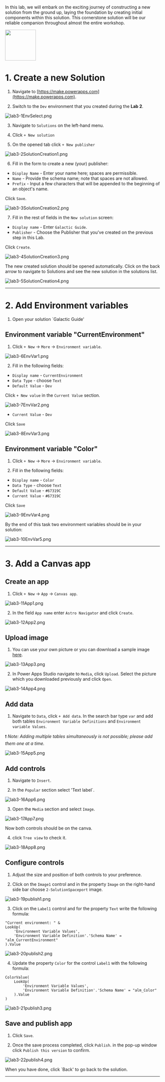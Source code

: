 In this lab, we will embark on the exciting journey of constructing a new solution from the ground up, laying the foundation by creating initial components within this solution. This cornerstone solution will be our reliable companion throughout almost the entire workshop.

<img src="https://github.com/Katerina-Chernevskaya/alm-odyssey/blob/c99b2b45be67f6fa016a5dc1108a13a3ecbe5203/labs/screenshots/lab3/3-solution.png" width="100">

# 1. Create a new Solution

1. Navigate to [https://make.powerapps.com](https://make.powerapps.com).

2. Switch to the `Dev` environment that you created during the **Lab 2**.

![lab3-1EnvSelect.png](./screenshots/lab3/lab3-1.png)

3. Navigate to `Solutions` on the left-hand menu.

4. Click `+ New solution`

5. On the opened tab click `+ New publisher`

![lab3-2SolutionCreation1.png](./screenshots/lab3/lab3-2.png)

6. Fill in the form to create a new (your) publisher:
- `Display Name` - Enter your name here; spaces are permissible.
- `Name` - Provide the schema name; note that spaces are not allowed.
- `Prefix` - Input a few characters that will be appended to the beginning of an object's name.

Click `Save`.

![lab3-3SolutionCreation2.png](./screenshots/lab3/lab3-3.png)

7. Fill in the rest of fields in the `New solution` screen:
- `Display name` - Enter `Galactic Guide`.
- `Publisher` - Choose the Publisher that you've created on the previous step in this Lab.

Click `Create`.

![lab3-4SolutionCreation3.png](./screenshots/lab3/lab3-4.png)

The new created solution should be opened automatically. Click on the back arrow to navigate to Solutions and see the new solution in the solutions list.


![lab3-5SolutionCreation4.png](./screenshots/lab3/lab3-5.png)

***

# 2. Add Environment variables

1. Open your solution `Galactic Guide'

## Environment variable "CurrentEnvironment"

1. Click `+ New` -> `More` -> `Environment variable`.

![lab3-6EnvVar1.png](./screenshots/lab3/lab3-6.png)

2. Fill in the following fields:
- `Display name` - `CurrentEnvironment`
- `Data Type` - choose `Text`
- `Default Value` - `Dev`

Click `+ New value` in the `Current Value` section.

![lab3-7EnvVar2.png](./screenshots/lab3/lab3-7.png)

- `Current Value` - `Dev`

Click `Save`

![lab3-8EnvVar3.png](./screenshots/lab3/lab3-8.png)

## Environment variable "Color"

1. Click `+ New` -> `More` -> `Environment variable`.

2. Fill in the following fields:
- `Display name` - `Color`
- `Data Type` - choose `Text`
- `Default Value` - `#67319C`
- `Current Value` - `#67319C`

Click `Save`

![lab3-9EnvVar4.png](./screenshots/lab3/lab3-9.png)

By the end of this task two environment variables should be in your solution:

![lab3-10EnvVar5.png](./screenshots/lab3/lab3-10.png)

***

# 3. Add a Canvas app

## Create an app

1. Click `+ New` -> `App` -> `Canvas app`.

![lab3-11App1.png](./screenshots/lab3/lab3-11.png)

2. In the field `App name` enter `Astro Navigator` and click `Create`.

![lab3-12App2.png](./screenshots/lab3/lab3-12.png)


## Upload image

1. You can use your own picture or you can download a sample image [here](https://github.com/Katerina-Chernevskaya/BalticSummit2023/blob/main/labs/assets/2-SolutionSpaceport.png).

![lab3-13App3.png](./screenshots/lab3/lab3-13.png)

2. In Power Apps Studio navigate to `Media`, click `Upload`. Select the picture which you downloaded previously and click `Open`.

![lab3-14App4.png](./screenshots/lab3/lab3-14.png)


## Add data

1. Navigate to `Data`, click `+ Add data`. In the search bar type `var` and add both tables `Environment Variable Definitions` and `Environment variable Values`.

:exclamation: _Note:
Adding multiple tables simultaneously is not possible; please add them one at a time._

![lab3-15App5.png](./screenshots/lab3/lab3-15.png)


## Add controls

1. Navigate to `Insert`.

2. In the `Popular` section select 'Text label`.

![lab3-16App6.png](./screenshots/lab3/lab3-16.png)

3. Open the `Media` section and select `Image`.

![lab3-17App7.png](./screenshots/lab3/lab3-17.png)

Now both controls should be on the canva.

4. click `Tree view` to check it.

![lab3-18App8.png](./screenshots/lab3/lab3-18.png)


## Configure controls

1. Adjust the size and position of both controls to your preference.

2. Click on the `Image1` control and in the property `Image` on the right-hand side bar choose `2-SolutionSpaceport` image.

![lab3-19publish1.png](./screenshots/lab3/lab3-19.png)

3. Click on the `Label1` control and for the property `Text` write the following formula:

```
"Current environment: " &
LookUp(
    'Environment Variable Values',
    'Environment Variable Definition'.'Schema Name' = "alm_CurrentEnvironment"
).Value
```

![lab3-20publish2.png](./screenshots/lab3/lab3-20.png)

4. Update the property `Color` for the control `Label1` with the following formula:

```
ColorValue(
    LookUp(
        'Environment Variable Values',
        'Environment Variable Definition'.'Schema Name' = "alm_Color"
    ).Value
)
```

![lab3-21publish3.png](./screenshots/lab3/lab3-21.png)

## Save and publish app

1. Click `Save`.

2. Once the save process completed, click `Publish`. in the pop-up window click `Publish this version` to confirm.

![lab3-22publish4.png](./screenshots/lab3/lab3-22.png)

When you have done, click `Back' to go back to the solution.

***
